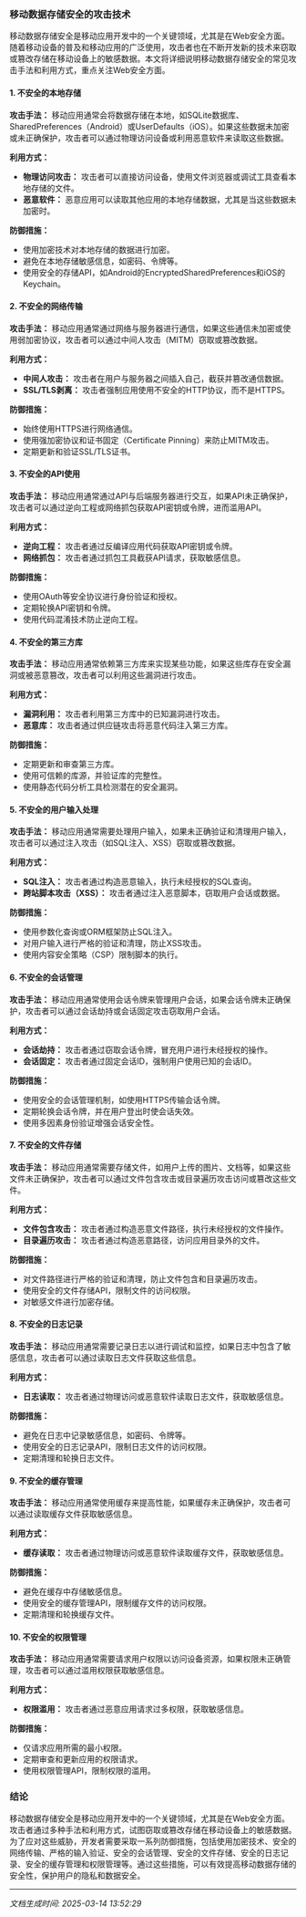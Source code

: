 ### 移动数据存储安全的攻击技术

移动数据存储安全是移动应用开发中的一个关键领域，尤其是在Web安全方面。随着移动设备的普及和移动应用的广泛使用，攻击者也在不断开发新的技术来窃取或篡改存储在移动设备上的敏感数据。本文将详细说明移动数据存储安全的常见攻击手法和利用方式，重点关注Web安全方面。

#### 1. 不安全的本地存储

**攻击手法：**
移动应用通常会将数据存储在本地，如SQLite数据库、SharedPreferences（Android）或UserDefaults（iOS）。如果这些数据未加密或未正确保护，攻击者可以通过物理访问设备或利用恶意软件来读取这些数据。

**利用方式：**
- **物理访问攻击：** 攻击者可以直接访问设备，使用文件浏览器或调试工具查看本地存储的文件。
- **恶意软件：** 恶意应用可以读取其他应用的本地存储数据，尤其是当这些数据未加密时。

**防御措施：**
- 使用加密技术对本地存储的数据进行加密。
- 避免在本地存储敏感信息，如密码、令牌等。
- 使用安全的存储API，如Android的EncryptedSharedPreferences和iOS的Keychain。

#### 2. 不安全的网络传输

**攻击手法：**
移动应用通常通过网络与服务器进行通信，如果这些通信未加密或使用弱加密协议，攻击者可以通过中间人攻击（MITM）窃取或篡改数据。

**利用方式：**
- **中间人攻击：** 攻击者在用户与服务器之间插入自己，截获并篡改通信数据。
- **SSL/TLS剥离：** 攻击者强制应用使用不安全的HTTP协议，而不是HTTPS。

**防御措施：**
- 始终使用HTTPS进行网络通信。
- 使用强加密协议和证书固定（Certificate Pinning）来防止MITM攻击。
- 定期更新和验证SSL/TLS证书。

#### 3. 不安全的API使用

**攻击手法：**
移动应用通常通过API与后端服务器进行交互，如果API未正确保护，攻击者可以通过逆向工程或网络抓包获取API密钥或令牌，进而滥用API。

**利用方式：**
- **逆向工程：** 攻击者通过反编译应用代码获取API密钥或令牌。
- **网络抓包：** 攻击者通过抓包工具截获API请求，获取敏感信息。

**防御措施：**
- 使用OAuth等安全协议进行身份验证和授权。
- 定期轮换API密钥和令牌。
- 使用代码混淆技术防止逆向工程。

#### 4. 不安全的第三方库

**攻击手法：**
移动应用通常依赖第三方库来实现某些功能，如果这些库存在安全漏洞或被恶意篡改，攻击者可以利用这些漏洞进行攻击。

**利用方式：**
- **漏洞利用：** 攻击者利用第三方库中的已知漏洞进行攻击。
- **恶意库：** 攻击者通过供应链攻击将恶意代码注入第三方库。

**防御措施：**
- 定期更新和审查第三方库。
- 使用可信赖的库源，并验证库的完整性。
- 使用静态代码分析工具检测潜在的安全漏洞。

#### 5. 不安全的用户输入处理

**攻击手法：**
移动应用通常需要处理用户输入，如果未正确验证和清理用户输入，攻击者可以通过注入攻击（如SQL注入、XSS）窃取或篡改数据。

**利用方式：**
- **SQL注入：** 攻击者通过构造恶意输入，执行未经授权的SQL查询。
- **跨站脚本攻击（XSS）：** 攻击者通过注入恶意脚本，窃取用户会话或数据。

**防御措施：**
- 使用参数化查询或ORM框架防止SQL注入。
- 对用户输入进行严格的验证和清理，防止XSS攻击。
- 使用内容安全策略（CSP）限制脚本的执行。

#### 6. 不安全的会话管理

**攻击手法：**
移动应用通常使用会话令牌来管理用户会话，如果会话令牌未正确保护，攻击者可以通过会话劫持或会话固定攻击窃取用户会话。

**利用方式：**
- **会话劫持：** 攻击者通过窃取会话令牌，冒充用户进行未经授权的操作。
- **会话固定：** 攻击者通过固定会话ID，强制用户使用已知的会话ID。

**防御措施：**
- 使用安全的会话管理机制，如使用HTTPS传输会话令牌。
- 定期轮换会话令牌，并在用户登出时使会话失效。
- 使用多因素身份验证增强会话安全性。

#### 7. 不安全的文件存储

**攻击手法：**
移动应用通常需要存储文件，如用户上传的图片、文档等，如果这些文件未正确保护，攻击者可以通过文件包含攻击或目录遍历攻击访问或篡改这些文件。

**利用方式：**
- **文件包含攻击：** 攻击者通过构造恶意文件路径，执行未经授权的文件操作。
- **目录遍历攻击：** 攻击者通过构造恶意路径，访问应用目录外的文件。

**防御措施：**
- 对文件路径进行严格的验证和清理，防止文件包含和目录遍历攻击。
- 使用安全的文件存储API，限制文件的访问权限。
- 对敏感文件进行加密存储。

#### 8. 不安全的日志记录

**攻击手法：**
移动应用通常需要记录日志以进行调试和监控，如果日志中包含了敏感信息，攻击者可以通过读取日志文件获取这些信息。

**利用方式：**
- **日志读取：** 攻击者通过物理访问或恶意软件读取日志文件，获取敏感信息。

**防御措施：**
- 避免在日志中记录敏感信息，如密码、令牌等。
- 使用安全的日志记录API，限制日志文件的访问权限。
- 定期清理和轮换日志文件。

#### 9. 不安全的缓存管理

**攻击手法：**
移动应用通常使用缓存来提高性能，如果缓存未正确保护，攻击者可以通过读取缓存文件获取敏感信息。

**利用方式：**
- **缓存读取：** 攻击者通过物理访问或恶意软件读取缓存文件，获取敏感信息。

**防御措施：**
- 避免在缓存中存储敏感信息。
- 使用安全的缓存管理API，限制缓存文件的访问权限。
- 定期清理和轮换缓存文件。

#### 10. 不安全的权限管理

**攻击手法：**
移动应用通常需要请求用户权限以访问设备资源，如果权限未正确管理，攻击者可以通过滥用权限获取敏感信息。

**利用方式：**
- **权限滥用：** 攻击者通过恶意应用请求过多权限，获取敏感信息。

**防御措施：**
- 仅请求应用所需的最小权限。
- 定期审查和更新应用的权限请求。
- 使用权限管理API，限制权限的滥用。

### 结论

移动数据存储安全是移动应用开发中的一个关键领域，尤其是在Web安全方面。攻击者通过多种手法和利用方式，试图窃取或篡改存储在移动设备上的敏感数据。为了应对这些威胁，开发者需要采取一系列防御措施，包括使用加密技术、安全的网络传输、严格的输入验证、安全的会话管理、安全的文件存储、安全的日志记录、安全的缓存管理和权限管理等。通过这些措施，可以有效提高移动数据存储的安全性，保护用户的隐私和数据安全。

---

*文档生成时间: 2025-03-14 13:52:29*



